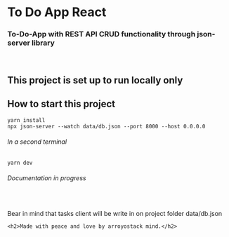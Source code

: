 <div>
    <h1>To Do App React</h1>
    <h3> To-Do-App with REST API CRUD functionality through json-server library</h3>
    <br>
    <h2>This project is set up to run locally only<h2>
    <h2>How to start this project</h2>
    <code>yarn install</code>
    <br>
    <code>npx json-server --watch data/db.json --port 8000 --host 0.0.0.0</code>
    <br>
    <h6>In a second terminal</h6>
    <code>yarn dev</code>
    <br>
    <h6>Documentation in progress</h6>
    <br>
    <p>Bear in mind that tasks client will be write in on project folder data/db.json</p>


    <h2>Made with peace and love by arroyostack mind.</h2>
</div>
